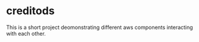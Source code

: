 # creditods
This is a short project deomonstrating different aws components interacting with each other.
